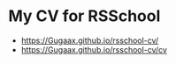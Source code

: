 # My CV for RSSchool
+ https://Gugaax.github.io/rsschool-cv/
+ https://Gugaax.github.io/rsschool-cv/cv
